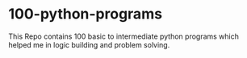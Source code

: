 # 100-python-programs
This Repo contains 100 basic to intermediate python programs which helped me in logic building and problem solving.
